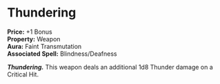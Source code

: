 # Thundering

**Price:** +1 Bonus  
**Property:** Weapon  
**Aura:** Faint Transmutation  
**Associated Spell:** Blindness/Deafness 

***Thundering.*** This weapon deals an additional 1d8 Thunder damage on a Critical Hit.